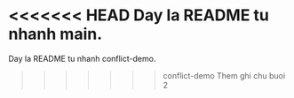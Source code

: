 <<<<<<< HEAD
Day la README tu nhanh main.
=======
Day la README tu nhanh conflict-demo.
>>>>>>> conflict-demo
Them ghi chu buoi 2
